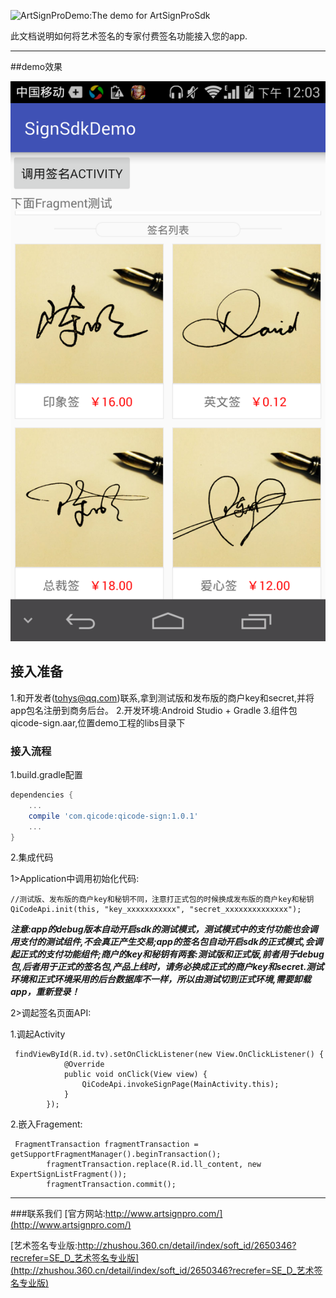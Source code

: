 ![ArtSignProDemo:The demo for ArtSignProSdk](https://github.com/o0starshine0o/iOS-ArtSignProDemo/raw/master/doc/icon.png)

此文档说明如何将艺术签名的专家付费签名功能接入您的app.

----------


##demo效果

![ArtSignProDemo:The demo for ArtSignProSdk](https://raw.githubusercontent.com/o0starshine0o/qicodesignsdkdemo/master/device-2016-12-07-120313.png)
## 接入准备
1.和开发者(tohys@qq.com)联系,拿到测试版和发布版的商户key和secret,并将app包名注册到商务后台。
2.开发环境:Android Studio + Gradle
3.组件包qicode-sign.aar,位置demo工程的libs目录下

### 接入流程
1.build.gradle配置
```gradle
dependencies {
    ...
    compile 'com.qicode:qicode-sign:1.0.1'
    ...
}
```
2.集成代码
  
1>Application中调用初始化代码:
```android
//测试版、发布版的商户key和秘钥不同，注意打正式包的时候换成发布版的商户key和秘钥
QiCodeApi.init(this, "key_xxxxxxxxxxx", "secret_xxxxxxxxxxxxxx");
```
***注意:app的debug版本自动开启sdk的测试模式，测试模式中的支付功能也会调用支付的测试组件,不会真正产生交易;app的签名包自动开启sdk的正式模式,会调起正式的支付功能组件;商户的key和秘钥有两套:测试版和正式版,前者用于debug包,后者用于正式的签名包,产品上线时，请务必换成正式的商户key和secret.测试环境和正式环境采用的后台数据库不一样，所以由测试切到正式环境,需要卸载app，重新登录！***

2>调起签名页面API:

1.调起Activity
```Android
 findViewById(R.id.tv).setOnClickListener(new View.OnClickListener() {
            @Override
            public void onClick(View view) {
                QiCodeApi.invokeSignPage(MainActivity.this);
            }
        });
```
2.嵌入Fragement:
```Android
 FragmentTransaction fragmentTransaction = getSupportFragmentManager().beginTransaction();
        fragmentTransaction.replace(R.id.ll_content, new ExpertSignListFragment());
        fragmentTransaction.commit();
```
----------
###联系我们
[官方网站:http://www.artsignpro.com/](http://www.artsignpro.com/)

[艺术签名专业版:http://zhushou.360.cn/detail/index/soft_id/2650346?recrefer=SE_D_艺术签名专业版](http://zhushou.360.cn/detail/index/soft_id/2650346?recrefer=SE_D_艺术签名专业版)

